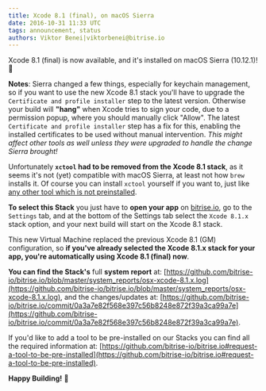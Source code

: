 ```yaml
---
title: Xcode 8.1 (final), on macOS Sierra
date: 2016-10-31 11:33 UTC
tags: announcement, status
authors: Viktor Benei|viktorbenei@bitrise.io
---
```


Xcode 8.1 (final) is now available, and it's installed
on macOS Sierra (10.12.1)! 🎉

__Notes__: Sierra changed a few things, especially for keychain management,
so if you want to use the new Xcode 8.1 stack you'll have to upgrade the
`Certificate and profile installer` step to the latest version.
Otherwise your build will __"hang"__ when Xcode tries to sign your code,
due to a permission popup, where you should manually click "Allow".
The latest `Certificate and profile installer` step
has a fix for this, enabling the installed certificates to be used
without manual intervention. _This might affect other tools as well unless they were upgraded
to handle the change Sierra brought!_

Unfortunately __`xctool` had to be removed from the Xcode 8.1 stack__,
as it seems it's not (yet) compatible with macOS Sierra,
at least not how `brew` installs it. Of course you can install `xctool`
yourself if you want to, just like [any other tool which is not preinstalled](https://bitrise-io.github.io/devcenter/tips-and-tricks/install-additional-tools/).


__To select this Stack__ you just have to **open your app** on [bitrise.io](https://www.bitrise.io),
go to the `Settings` tab, and at the bottom of the Settings tab select the `Xcode 8.1.x`
stack option, and your next build will start on the Xcode 8.1 stack.

This new Virtual Machine replaced the previous Xcode 8.1 (GM) configuration,
so __if you've already selected the Xcode 8.1.x stack for your app, you're automatically using Xcode 8.1 (final) now__.

__You can find the Stack's__ full __system report__ at:
[https://github.com/bitrise-io/bitrise.io/blob/master/system_reports/osx-xcode-8.1.x.log](https://github.com/bitrise-io/bitrise.io/blob/master/system_reports/osx-xcode-8.1.x.log),
and the changes/updates at:
[https://github.com/bitrise-io/bitrise.io/commit/0a3a7e82f568e397c56b8248e872f39a3ca99a7e](https://github.com/bitrise-io/bitrise.io/commit/0a3a7e82f568e397c56b8248e872f39a3ca99a7e).

If you'd like to add a tool to be pre-installed on our Stacks
you can find all the required information at: [https://github.com/bitrise-io/bitrise.io#request-a-tool-to-be-pre-installed](https://github.com/bitrise-io/bitrise.io#request-a-tool-to-be-pre-installed).

**Happy Building!** 🚀
